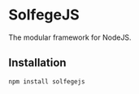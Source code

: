 SolfegeJS
=========

The modular framework for NodeJS.


Installation
------------

    npm install solfegejs



